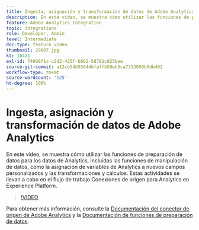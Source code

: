 ```yaml
---
title: Ingesta, asignación y transformación de datos de Adobe Analytics
description: En este vídeo, se muestra cómo utilizar las funciones de preparación de datos para los datos de Analytics, incluidas las funciones de manipulación de datos, como la asignación de variables de Analytics a nuevos campos personalizados y las transformaciones y cálculos. Estas actividades se llevan a cabo en el flujo de trabajo Conexiones de origen para Analytics en Experience Platform.
feature: Adobe Analytics Integration
topic: Integrations
role: Developer, Admin
level: Intermediate
doc-type: feature video
thumbnail: 29687.jpg
kt: 10421
exl-id: 74998f1c-c2d2-425f-b662-58781c825bee
source-git-commit: a12cb54b55644bfaffb50eb5ca7313050b5db402
workflow-type: tm+mt
source-wordcount: '125'
ht-degree: 100%
---
```


# Ingesta, asignación y transformación de datos de Adobe Analytics

En este vídeo, se muestra cómo utilizar las funciones de preparación de datos para los datos de Analytics, incluidas las funciones de manipulación de datos, como la asignación de variables de Analytics a nuevos campos personalizados y las transformaciones y cálculos. Estas actividades se llevan a cabo en el flujo de trabajo Conexiones de origen para Analytics en Experience Platform.

>[!VIDEO](https://video.tv.adobe.com/v/3430250?quality=12&learn=on&captions=spa)

Para obtener más información, consulte la [Documentación del conector de origen de Adobe Analytics](https://experienceleague.adobe.com/docs/experience-platform/sources/ui-tutorials/create/adobe-applications/analytics.html?lang=es) y la [Documentación de funciones de preparación de datos](https://experienceleague.adobe.com/docs/experience-platform/data-prep/functions.html?lang=es).

